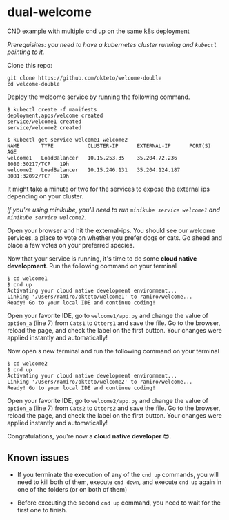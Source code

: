 # dual-welcome

CND example with multiple cnd up on the same k8s deployment

*Prerequisites: you need to have a kubernetes cluster running and `kubectl` pointing to it.*

Clone this repo:

```console
git clone https://github.com/okteto/welcome-double
cd welcome-double
```

Deploy the welcome service by running the following command.
```console
$ kubectl create -f manifests 
deployment.apps/welcome created
service/welcome1 created
service/welcome2 created

$ kubectl get service welcome1 welcome2
NAME       TYPE           CLUSTER-IP      EXTERNAL-IP      PORT(S)          AGE
welcome1   LoadBalancer   10.15.253.35    35.204.72.236    8080:30217/TCP   19h
welcome2   LoadBalancer   10.15.246.131   35.204.124.187   8081:32092/TCP   19h
```
It might take a minute or two for the services to expose the external ips depending on your cluster.

*If you're using minikube, you'll need to run `minikube service welcome1` and `minikube service welcome2`.*

Open your browser and hit the external-ips. You should see our welcome services, a place to vote on whether you prefer dogs or cats. Go ahead and place a few votes on your preferred species. 

Now that your service is running, it's time to do some **cloud native development**. Run the following command on your terminal

```console
$ cd welcome1
$ cnd up
Activating your cloud native development environment...
Linking '/Users/ramiro/okteto/welcome1' to ramiro/welcome...
Ready! Go to your local IDE and continue coding!
```

Open your favorite IDE, go to `welcome1/app.py` and change the value of  `option_a` (line 7) from `Cats1` to `Otters1` and save the file. Go to the browser, reload the page, and check the label on the first button. Your changes were applied instantly and automatically!

Now open s new terminal and run the following command on your terminal

```console
$ cd welcome2
$ cnd up
Activating your cloud native development environment...
Linking '/Users/ramiro/okteto/welcome2' to ramiro/welcome...
Ready! Go to your local IDE and continue coding!
```

Open your favorite IDE, go to `welcome2/app.py` and change the value of  `option_a` (line 7) from `Cats2` to `Otters2` and save the file. Go to the browser, reload the page, and check the label on the first button. Your changes were applied instantly and automatically!

Congratulations, you're now a **cloud native developer** 😎.

## Known issues

- If you terminate the execution of any of the `cnd up` commands, you will need to kill both of them, execute `cnd down`, and execute `cnd up` again in one of the folders (or on both of them)

- Before executing the second `cnd up` command, you need to wait for the first one to finish.
